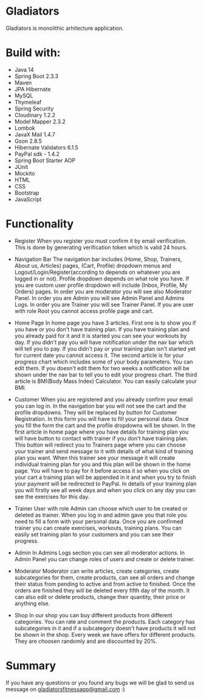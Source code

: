 # Gladiators
Gladiators is monolithic arhitecture application. 

# Build with:
- Java 14
- Spring Boot 2.3.3
- Maven 
- JPA Hibernate
- MySQL
- Thymeleaf
- Spring Security
- Cloudinary 1.2.2
- Model Mapper 2.3.2
- Lombok
- JavaX Mail 1.4.7
- Gson 2.8.5
- Hibernate Validators 6.1.5
- PayPal sdk - 1.4.2
- Spring Boot Starter AOP
- JUnit
- Mockito
- HTML
- CSS
- Bootstrap
- JavaScript

# Functionality
- Register
   When you register you must confirm it by email verification. This is done by generating verification token which is valid 24 hours.
   
- Navigation Bar
   The navigation bar includes (Home, Shop, Trainers, About us, Articles) pages, (Cart, Profile) dropdown menus and Logout/Login/Register(according to depends on whatever you are logged in or not). Profile dropdown depends on what role you have. If you are custom user profile dropdown will include (Inbox, Profile, My Orders) pages. In order you are moderator you will see also Moderator Panel. In order you are Admin you will see Admin Panel and Admins Logs. In order you are Trainer you will see Trainer Panel. If you are user with role Root you cannot access profile page and cart.
   
- Home Page
   In home page you have 3 articles. First one is to show you if you have or you don't have training plan. If you have training plan and you already paid for it and it is started you can see your workouts by day. If you didn't pay you will have notification under the nav bar which will tell you to pay. If you didn't pay or your training plan isn't started yet for current date you cannot access it. The second article is for your progress chart which includes some of your body parameters. You can edit them. If you doesn't edit them for two weeks a notification will be shown under the nav bar to tell you to edit your progress chart. The third article is BMI(Body Mass Index) Calculator. You can easily calculate your BMI.
   
- Customer
   When you are registered and you already confirm your email you can log in. In the navigation bar you will not see the cart and the profile dropdowns. They will be replaced by button for Customer Registration. In this form you will have to fill your personal data. Once you fill the form the cart and the profile dropdowns will be shown. In the first article in home page where you have details for training plan you will have button to contact with trainer if you don't have training plan. This button will redirect you to Trainers page where you can choose your trainer and send message to it with details of what kind of training plan you want. When this trainer see your message it will create individual training plan for you and this plan will be shown in the home page. You will have to pay for it before access it so when you click on your cart a training plan will be appended in it and when you try to finish your payment will be redirected to PayPal. In details of your training plan you will firstly see all week days and when you click on any day you can see the exercises for this day.
   
- Trainer
   User with role Admin can choose which user to be created or deleted as trainer. When you log in and admin gave you that role you need to fill a form with your personal data.
 Once you are confirmed trainer you can create exercises, workouts, training plans. You can easily set training plan to your customers and you can see their progress.
 
- Admin
   In Admins Logs section you can see all moderator actions. In Admin Panel you can change roles of users and create or delete trainer.
   
- Moderator
   Moderator can write articles, create categories, create subcategories for them, create products, can see all orders and change their status from pending to active and from active to finished. Once the orders are finished they will be deleted every fifth day of the month. It can also edit or delete products, change their quantity, their price or anything else.
   
- Shop
   In our shop you can buy different products from different categories. You can rate and comment the products. Each category has subcategories in it and if a subcategory doesn't have products it will not be shown in the shop. Every week we have offers for different products. They are choosen randomly and are discounted by 20%.
   
# Summary
  If you have any questions or you found any bugs we will be glad to send us message on gladiatorsfitnessapp@gmail.com :)
   
